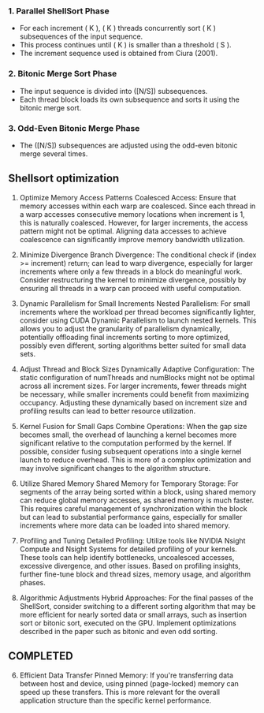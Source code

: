 ### 1. Parallel ShellSort Phase
- For each increment \( K \), \( K \) threads concurrently sort \( K \) subsequences of the input sequence.
- This process continues until \( K \) is smaller than a threshold \( S \).
- The increment sequence used is obtained from Ciura (2001).

### 2. Bitonic Merge Sort Phase
- The input sequence is divided into \([N/S]\) subsequences.
- Each thread block loads its own subsequence and sorts it using the bitonic merge sort.

### 3. Odd-Even Bitonic Merge Phase
- The \([N/S]\) subsequences are adjusted using the odd-even bitonic merge several times.

## Shellsort optimization
1. Optimize Memory Access Patterns
Coalesced Access: Ensure that memory accesses within each warp are coalesced. Since each thread in a warp accesses consecutive memory locations when increment is 1, this is naturally coalesced. However, for larger increments, the access pattern might not be optimal. Aligning data accesses to achieve coalescence can significantly improve memory bandwidth utilization.
2. Minimize Divergence
Branch Divergence: The conditional check if (index >= increment) return; can lead to warp divergence, especially for larger increments where only a few threads in a block do meaningful work. Consider restructuring the kernel to minimize divergence, possibly by ensuring all threads in a warp can proceed with useful computation.
3. Dynamic Parallelism for Small Increments
Nested Parallelism: For small increments where the workload per thread becomes significantly lighter, consider using CUDA Dynamic Parallelism to launch nested kernels. This allows you to adjust the granularity of parallelism dynamically, potentially offloading final increments sorting to more optimized, possibly even different, sorting algorithms better suited for small data sets.
4. Adjust Thread and Block Sizes Dynamically
Adaptive Configuration: The static configuration of numThreads and numBlocks might not be optimal across all increment sizes. For larger increments, fewer threads might be necessary, while smaller increments could benefit from maximizing occupancy. Adjusting these dynamically based on increment size and profiling results can lead to better resource utilization.
5. Kernel Fusion for Small Gaps
Combine Operations: When the gap size becomes small, the overhead of launching a kernel becomes more significant relative to the computation performed by the kernel. If possible, consider fusing subsequent operations into a single kernel launch to reduce overhead. This is more of a complex optimization and may involve significant changes to the algorithm structure.
7. Utilize Shared Memory
Shared Memory for Temporary Storage: For segments of the array being sorted within a block, using shared memory can reduce global memory accesses, as shared memory is much faster. This requires careful management of synchronization within the block but can lead to substantial performance gains, especially for smaller increments where more data can be loaded into shared memory.


8. Profiling and Tuning
Detailed Profiling: Utilize tools like NVIDIA Nsight Compute and Nsight Systems for detailed profiling of your kernels. These tools can help identify bottlenecks, uncoalesced accesses, excessive divergence, and other issues. Based on profiling insights, further fine-tune block and thread sizes, memory usage, and algorithm phases.
9. Algorithmic Adjustments
Hybrid Approaches: For the final passes of the ShellSort, consider switching to a different sorting algorithm that may be more efficient for nearly sorted data or small arrays, such as insertion sort or bitonic sort, executed on the GPU. Implement optimizations described in the paper such as bitonic and even odd sorting.

## COMPLETED
6. Efficient Data Transfer
Pinned Memory: If you're transferring data between host and device, using pinned (page-locked) memory can speed up these transfers. This is more relevant for the overall application structure than the specific kernel performance.
